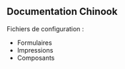 Documentation Chinook
--------------------

Fichiers de configuration :
* Formulaires
* Impressions
* Composants

